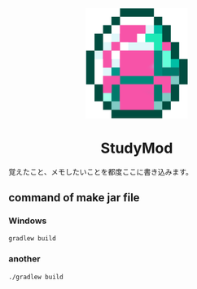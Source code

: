 <p align="center"><img src="https://raw.githubusercontent.com/Himabitoo/forge-mod-study/main/src/main/resources/assets/studymod/textures/item/red_diamond.png" alt="Logo" width="200"></p>
<h1 align="center">StudyMod</h1>
<p>覚えたこと、メモしたいことを都度ここに書き込みます。</p>

## command of make jar file

### Windows
````java:Windows
gradlew build
````
### another
````java:Windows
./gradlew build
````